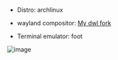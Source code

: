* Distro: archlinux

* wayland compositor: [My dwl fork](https://github.com/dcalonge/dwl)
  
* Terminal emulator: foot

![image](https://github.com/user-attachments/assets/122d06fa-baf1-4952-b25d-d85fdabe1637)

